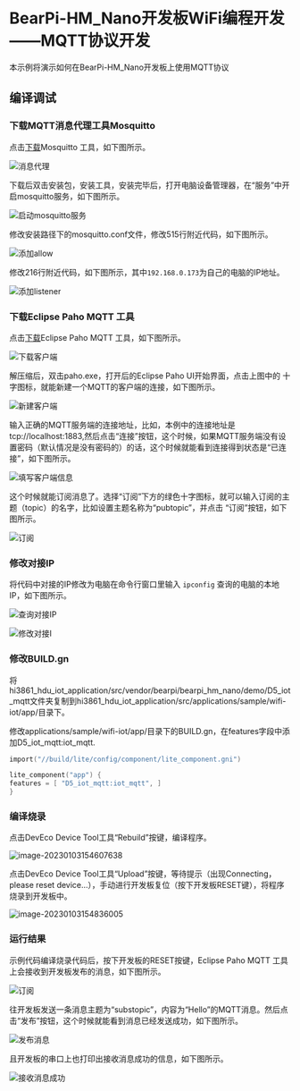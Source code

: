 # BearPi-HM_Nano开发板WiFi编程开发——MQTT协议开发
本示例将演示如何在BearPi-HM_Nano开发板上使用MQTT协议



## 编译调试

### 下载MQTT消息代理工具Mosquitto

点击[下载](https://mosquitto.org/download/)Mosquitto 工具，如下图所示。

![](/doc/bearpi/figures/D5_iot_mqtt/消息代理.png "消息代理")

下载后双击安装包，安装工具，安装完毕后，打开电脑设备管理器，在“服务”中开启mosquitto服务，如下图所示。

![](/doc/bearpi/figures/D5_iot_mqtt/启动mosquitto服务.png "启动mosquitto服务")

修改安装路径下的mosquitto.conf文件，修改515行附近代码，如下图所示。

![](/doc/bearpi/figures/D5_iot_mqtt/添加allow.png "添加allow")

修改216行附近代码，如下图所示，其中`192.168.0.173`为自己的电脑的IP地址。

![](/doc/bearpi/figures/D5_iot_mqtt/添加listener.png "添加listener")

### 下载Eclipse Paho MQTT 工具
点击[下载](https://repo.eclipse.org/content/repositories/paho-releases/org/eclipse/paho/org.eclipse.paho.ui.app/1.1.1/)Eclipse Paho MQTT 工具，如下图所示。


![](/doc/bearpi/figures/D5_iot_mqtt/下载客户端.png "下载客户端")

解压缩后，双击paho.exe，打开后的Eclipse Paho UI开始界面，点击上图中的 十字图标，就能新建一个MQTT的客户端的连接，如下图所示。

![](/doc/bearpi/figures/D5_iot_mqtt/新建客户端.png "新建客户端")

输入正确的MQTT服务端的连接地址，比如，本例中的连接地址是tcp://localhost:1883,然后点击“连接”按钮，这个时候，如果MQTT服务端没有设置密码（默认情况是没有密码的）的话，这个时候就能看到连接得到状态是“已连接”，如下图所示。

![](/doc/bearpi/figures/D5_iot_mqtt/填写客户端信息.png "填写客户端信息")


这个时候就能订阅消息了。选择“订阅”下方的绿色十字图标，就可以输入订阅的主题（topic）的名字，比如设置主题名称为“pubtopic”，并点击 “订阅”按钮，如下图所示。

![](/doc/bearpi/figures/D5_iot_mqtt/订阅.png "订阅")

### 修改对接IP
将代码中对接的IP修改为电脑在命令行窗口里输入 `ipconfig` 查询的电脑的本地IP，如下图所示。

![](/doc/bearpi/figures/D5_iot_mqtt/查询对接IP.png "查询对接IP")

![](/doc/bearpi/figures/D5_iot_mqtt/修改对接IP.png "修改对接I")


### 修改BUILD.gn
将hi3861_hdu_iot_application/src/vendor/bearpi/bearpi_hm_nano/demo/D5_iot_mqtt文件夹复制到hi3861_hdu_iot_application/src/applications/sample/wifi-iot/app/目录下。

修改applications/sample/wifi-iot/app/目录下的BUILD.gn，在features字段中添加D5_iot_mqtt:iot_mqtt.

```c
import("//build/lite/config/component/lite_component.gni")

lite_component("app") {
features = [ "D5_iot_mqtt:iot_mqtt", ]
}
```
### 编译烧录
点击DevEco Device Tool工具“Rebuild”按键，编译程序。

![image-20230103154607638](/doc/pic/image-20230103154607638.png)

点击DevEco Device Tool工具“Upload”按键，等待提示（出现Connecting，please reset device...），手动进行开发板复位（按下开发板RESET键），将程序烧录到开发板中。

![image-20230103154836005](/doc/pic/image-20230103154836005.png)    
    


### 运行结果

示例代码编译烧录代码后，按下开发板的RESET按键，Eclipse Paho MQTT 工具上会接收到开发板发布的消息，如下图所示。

![](/doc/bearpi/figures/D5_iot_mqtt/接收消息.png "订阅")


往开发板发送一条消息主题为“substopic”，内容为“Hello”的MQTT消息。然后点击“发布”按钮，这个时候就能看到消息已经发送成功，如下图所示。

![](/doc/bearpi/figures/D5_iot_mqtt/发布消息.png "发布消息")

且开发板的串口上也打印出接收消息成功的信息，如下图所示。

![](/doc/bearpi/figures/D5_iot_mqtt/接收消息成功.png "接收消息成功")

